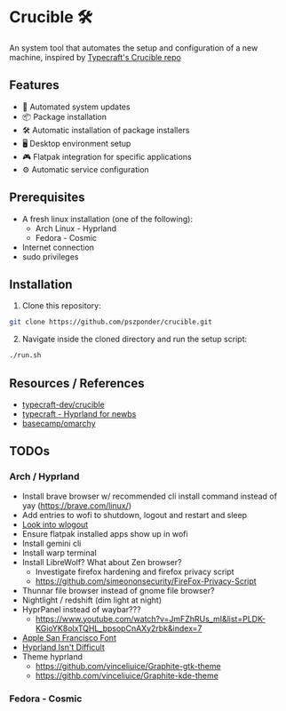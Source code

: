 # Crucible 🛠️

An system tool that automates the setup and configuration of a new machine, inspired by [Typecraft's Crucible repo](https://github.com/typecraft-dev/crucible)

## Features

- 🔄 Automated system updates
- 📦 Package installation
- 🛠️ Automatic installation of package installers
- 🖥️ Desktop environment setup
- 🎮 Flatpak integration for specific applications
- ⚙️ Automatic service configuration

## Prerequisites

- A fresh linux installation (one of the following):
    - Arch Linux - Hyprland
    - Fedora - Cosmic
- Internet connection
- sudo privileges

## Installation

1. Clone this repository:

```bash
git clone https://github.com/pszponder/crucible.git
```

2. Navigate inside the cloned directory and run the setup script:

```bash
./run.sh
```

## Resources / References
- [typecraft-dev/crucible](https://github.com/typecraft-dev/crucible)
- [typecraft - Hyprland for newbs](https://www.youtube.com/playlist?list=PLsz00TDipIfeDrFeSA56W1wPrYYg_Kd-b)
- [basecamp/omarchy](https://github.com/basecamp/omarchy)

## TODOs

### Arch / Hyprland
- Install brave browser w/ recommended cli install command instead of yay (https://brave.com/linux/)
- Add entries to wofi to shutdown, logout and restart and sleep
- [Look into wlogout](https://github.com/ArtsyMacaw/wlogout)
- Ensure flatpak installed apps show up in wofi
- Install gemini cli
- Install warp terminal
- Install LibreWolf? What about Zen browser?
    - Investigate firefox hardening and firefox privacy script
    - https://github.com/simeononsecurity/FireFox-Privacy-Script
- Thunnar file browser instead of gnome file browser?
- Nightlight / redshift (dim light at night)
- HyprPanel instead of waybar???
    - https://www.youtube.com/watch?v=JmFZhRUs_mI&list=PLDK-KGioYK8olxTQHL_bpsopCnAXy2rbk&index=7
- [Apple San Francisco Font](https://www.youtube.com/watch?v=siVRTy2AaEg)
- [Hyprland Isn't Difficult](https://www.youtube.com/watch?v=FZ7Pklkt_xM)
- Theme hyprland
    - https://github.com/vinceliuice/Graphite-gtk-theme
    - https://githb.com/vinceliuice/Graphite-kde-theme

### Fedora - Cosmic
